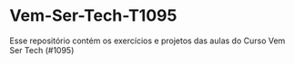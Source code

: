 # Vem-Ser-Tech-T1095
Esse repositório contém os exercícios e projetos das aulas do Curso Vem Ser Tech (#1095)

